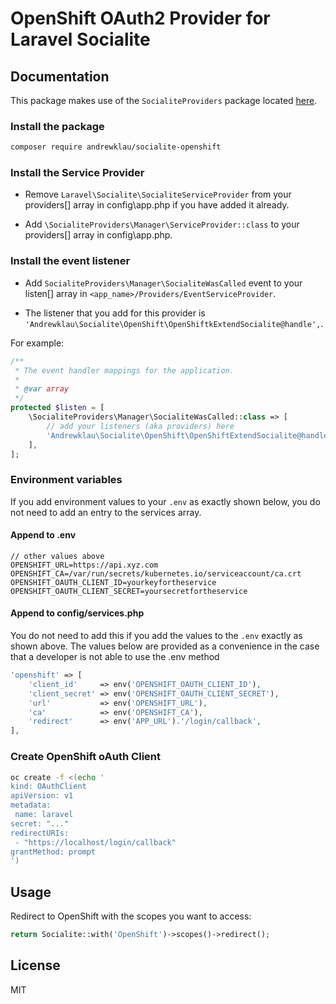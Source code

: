 # OpenShift OAuth2 Provider for Laravel Socialite

## Documentation

This package makes use of the `SocialiteProviders` package located [here](http://socialiteproviders.github.io/).  

### Install the package

```sh
composer require andrewklau/socialite-openshift
```

### Install the Service Provider

* Remove `Laravel\Socialite\SocialiteServiceProvider` from your providers[] array in config\app.php if you have added it already.

* Add `\SocialiteProviders\Manager\ServiceProvider::class` to your providers[] array in config\app.php.


### Install the event listener

* Add `SocialiteProviders\Manager\SocialiteWasCalled` event to your listen[] array in `<app_name>/Providers/EventServiceProvider`.


* The listener that you add for this provider is `'Andrewklau\Socialite\OpenShift\OpenShiftkExtendSocialite@handle',`.

For example:

```php
/**
 * The event handler mappings for the application.
 *
 * @var array
 */
protected $listen = [
    \SocialiteProviders\Manager\SocialiteWasCalled::class => [
        // add your listeners (aka providers) here
        'Andrewklau\Socialite\OpenShift\OpenShiftExtendSocialite@handle',
    ],
];
```

### Environment variables

If you add environment values to your `.env` as exactly shown below, you do not need to add an entry to the services array.

#### Append to .env

```
// other values above
OPENSHIFT_URL=https://api.xyz.com
OPENSHIFT_CA=/var/run/secrets/kubernetes.io/serviceaccount/ca.crt
OPENSHIFT_OAUTH_CLIENT_ID=yourkeyfortheservice
OPENSHIFT_OAUTH_CLIENT_SECRET=yoursecretfortheservice
```

#### Append to config/services.php

You do not need to add this if you add the values to the `.env` exactly as shown above. The values below are provided as a convenience in the case that a developer is not able to use the .env method

```php
'openshift' => [
    'client_id'     => env('OPENSHIFT_OAUTH_CLIENT_ID'),
    'client_secret' => env('OPENSHIFT_OAUTH_CLIENT_SECRET'),
    'url'           => env('OPENSHIFT_URL'),
    'ca'            => env('OPENSHIFT_CA'),
    'redirect'      => env('APP_URL').'/login/callback',
],
```

### Create OpenShift oAuth Client

```sh
oc create -f <(echo '
kind: OAuthClient
apiVersion: v1
metadata:
 name: laravel
secret: "..."
redirectURIs:
 - "https://localhost/login/callback"
grantMethod: prompt
')
```

## Usage

Redirect to OpenShift with the scopes you want to access:

```php
return Socialite::with('OpenShift')->scopes()->redirect();
```

## License

MIT
